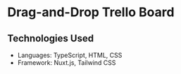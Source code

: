 # Drag-and-Drop Trello Board

## Technologies Used
- Languages: TypeScript, HTML, CSS
- Framework: Nuxt.js, Tailwind CSS
